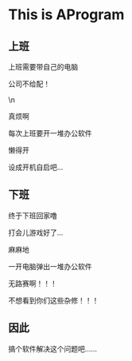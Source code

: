 # This is AProgram

## 上班

上班需要带自己的电脑

公司不给配！

\n

真烦啊

每次上班要开一堆办公软件

懒得开

设成开机自启吧...

## 下班

终于下班回家噜

打会儿游戏好了...

麻麻地

一开电脑弹出一堆办公软件

无路赛啊！！！

不想看到你们这些杂修！！！

## 因此

搞个软件解决这个问题吧......
